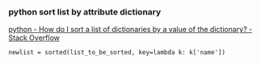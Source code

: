### python sort list by attribute dictionary


[python - How do I sort a list of dictionaries by a value of the dictionary? - Stack Overflow](https://stackoverflow.com/questions/72899/how-do-i-sort-a-list-of-dictionaries-by-a-value-of-the-dictionary "python - How do I sort a list of dictionaries by a value of the dictionary? - Stack Overflow")


 

```
newlist = sorted(list_to_be_sorted, key=lambda k: k['name']) 

```

